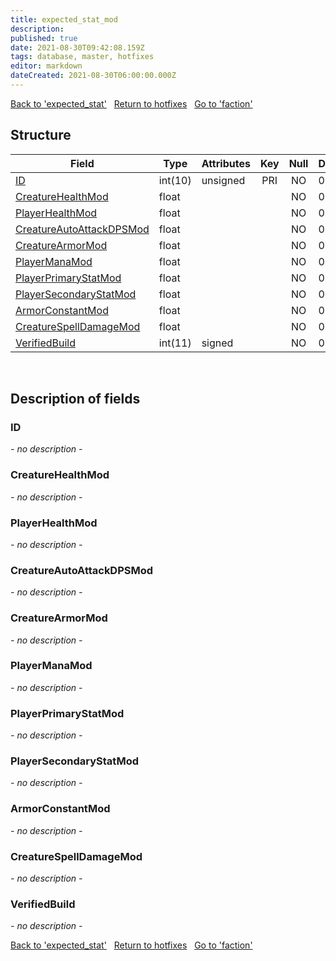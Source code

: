 ```yaml
---
title: expected_stat_mod
description: 
published: true
date: 2021-08-30T09:42:08.159Z
tags: database, master, hotfixes
editor: markdown
dateCreated: 2021-08-30T06:00:00.000Z
---
```


<a href="https://dev.trinitycore.info/en/database/master/hotfixes/expected_stat" class="mt-5 v-btn v-btn--depressed v-btn--flat v-btn--outlined theme--light v-size--default darkblue--text text--lighten-3"><span class="v-btn__content"><i aria-hidden="true" class="v-icon notranslate v-icon--left mdi mdi-arrow-left theme--light"></i><span>Back to 'expected_stat'</span></span></a>&nbsp;&nbsp;&nbsp;<a href="https://dev.trinitycore.info/en/database/master/hotfixes/home" class="mt-5 v-btn v-btn--depressed v-btn--flat v-btn--outlined theme--light v-size--default darkblue--text text--lighten-3"><span class="v-btn__content"><i aria-hidden="true" class="v-icon notranslate v-icon--left mdi mdi-home-outline theme--light"></i><span>Return to hotfixes</span></span></a>&nbsp;&nbsp;&nbsp;<a href="https://dev.trinitycore.info/en/database/master/hotfixes/faction" class="mt-5 v-btn v-btn--depressed v-btn--flat v-btn--outlined theme--light v-size--default darkblue--text text--lighten-3"><span class="v-btn__content"><span>Go to 'faction'</span><i aria-hidden="true" class="v-icon notranslate v-icon--right mdi mdi-arrow-right theme--light"></i></span></a>

## Structure

| Field | Type | Attributes | Key | Null | Default | Extra | Comment |
| --- | --- | --- | :---: | :---: | --- | --- | --- |
| [ID](#ID) | int(10) | unsigned | PRI | NO | 0 |  |  |
| [CreatureHealthMod](#CreatureHealthMod) | float |  |  | NO | 0 |  |  |
| [PlayerHealthMod](#PlayerHealthMod) | float |  |  | NO | 0 |  |  |
| [CreatureAutoAttackDPSMod](#CreatureAutoAttackDPSMod) | float |  |  | NO | 0 |  |  |
| [CreatureArmorMod](#CreatureArmorMod) | float |  |  | NO | 0 |  |  |
| [PlayerManaMod](#PlayerManaMod) | float |  |  | NO | 0 |  |  |
| [PlayerPrimaryStatMod](#PlayerPrimaryStatMod) | float |  |  | NO | 0 |  |  |
| [PlayerSecondaryStatMod](#PlayerSecondaryStatMod) | float |  |  | NO | 0 |  |  |
| [ArmorConstantMod](#ArmorConstantMod) | float |  |  | NO | 0 |  |  |
| [CreatureSpellDamageMod](#CreatureSpellDamageMod) | float |  |  | NO | 0 |  |  |
| [VerifiedBuild](#VerifiedBuild) | int(11) | signed |  | NO | 0 |  |  |
&nbsp;
## Description of fields

### ID
*- no description -*
&nbsp;

### CreatureHealthMod
*- no description -*
&nbsp;

### PlayerHealthMod
*- no description -*
&nbsp;

### CreatureAutoAttackDPSMod
*- no description -*
&nbsp;

### CreatureArmorMod
*- no description -*
&nbsp;

### PlayerManaMod
*- no description -*
&nbsp;

### PlayerPrimaryStatMod
*- no description -*
&nbsp;

### PlayerSecondaryStatMod
*- no description -*
&nbsp;

### ArmorConstantMod
*- no description -*
&nbsp;

### CreatureSpellDamageMod
*- no description -*
&nbsp;

### VerifiedBuild
*- no description -*
&nbsp;

<a href="https://dev.trinitycore.info/en/database/master/hotfixes/expected_stat" class="mt-5 v-btn v-btn--depressed v-btn--flat v-btn--outlined theme--light v-size--default darkblue--text text--lighten-3"><span class="v-btn__content"><i aria-hidden="true" class="v-icon notranslate v-icon--left mdi mdi-arrow-left theme--light"></i><span>Back to 'expected_stat'</span></span></a>&nbsp;&nbsp;&nbsp;<a href="https://dev.trinitycore.info/en/database/master/hotfixes/home" class="mt-5 v-btn v-btn--depressed v-btn--flat v-btn--outlined theme--light v-size--default darkblue--text text--lighten-3"><span class="v-btn__content"><i aria-hidden="true" class="v-icon notranslate v-icon--left mdi mdi-home-outline theme--light"></i><span>Return to hotfixes</span></span></a>&nbsp;&nbsp;&nbsp;<a href="https://dev.trinitycore.info/en/database/master/hotfixes/faction" class="mt-5 v-btn v-btn--depressed v-btn--flat v-btn--outlined theme--light v-size--default darkblue--text text--lighten-3"><span class="v-btn__content"><span>Go to 'faction'</span><i aria-hidden="true" class="v-icon notranslate v-icon--right mdi mdi-arrow-right theme--light"></i></span></a>

